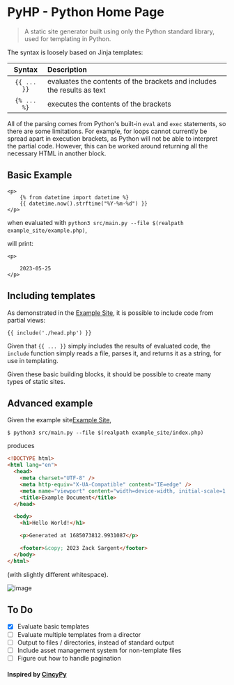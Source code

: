# PyHP - Python Home Page

> A static site generator built using only the Python standard library, used for templating in Python.

The syntax is loosely based on Jinja templates:

|   Syntax    | Description                                                             |
| :---------: | :---------------------------------------------------------------------- |
| `{{ ... }}` | evaluates the contents of the brackets and includes the results as text |
| `{% ... %}` | executes the contents of the brackets                                   |

All of the parsing comes from Python's built-in `eval` and `exec` statements, so there are some limitations.
For example, for loops cannot currently be spread apart in execution brackets, as Python will not be able to interpret the partial code. However, this can be worked around returning all the necessary HTML in another block.

## Basic Example

```
<p>
    {% from datetime import datetime %}
    {{ datetime.now().strftime("%Y-%m-%d") }}
</p>
```

when evaluated with `python3 src/main.py --file $(realpath example_site/example.php)`,

will print:

```
<p>

    2023-05-25
</p>
```

## Including templates

As demonstrated in the [Example Site](./example_site/), it is possible to include code from partial views:

```
{{ include('./head.php') }}
```

Given that `{{ ... }}` simply includes the results of evaluated code, the `include` function simply reads a file, parses it, and returns it as a string, for use in templating.

Given these basic building blocks, it should be possible to create many types of static sites.

## Advanced example

Given the example site[Example Site](./example_site/),

```console
$ python3 src/main.py --file $(realpath example_site/index.php)
```

produces

```html
<!DOCTYPE html>
<html lang="en">
  <head>
    <meta charset="UTF-8" />
    <meta http-equiv="X-UA-Compatible" content="IE=edge" />
    <meta name="viewport" content="width=device-width, initial-scale=1.0" />
    <title>Example Document</title>
  </head>

  <body>
    <h1>Hello World!</h1>

    <p>Generated at 1685073812.9931087</p>

    <footer>&copy; 2023 Zack Sargent</footer>
  </body>
</html>
```

(with slightly different whitespace).

![image](https://github.com/zsarge/PyHP/assets/46602241/9282b725-8109-4315-86d0-25e9532d6a43)

## To Do

- [x] Evaluate basic templates
- [ ] Evaluate multiple templates from a director
- [ ] Output to files / directories, instead of standard output
- [ ] Include asset management system for non-template files
- [ ] Figure out how to handle pagination

#### Inspired by [CincyPy](https://cincypy.com/)
